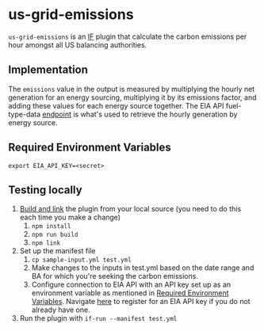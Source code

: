 # us-grid-emissions

`us-grid-emissions` is an [IF](https://github.com/Green-Software-Foundation/if) plugin that calculate the carbon emissions per hour amongst all US balancing authorities.

## Implementation

The `emissions` value in the output is measured by multiplying the hourly net generation for an energy sourcing, multiplying it by its emissions factor, and adding these values for each energy source together.
The EIA API fuel-type-data [endpoint](https://www.eia.gov/opendata/browser/electricity/rto/fuel-type-data?frequency=hourly&data=value) is what's used to retrieve the hourly generation by energy source.

## Required Environment Variables
```
export EIA_API_KEY=<secret>
```

## Testing locally
1. [Build and link]((https://if.greensoftware.foundation/developers/how-to-build-plugins#step-3-install-your-plugin)) the plugin from your local source (you need to do this each time you make a change)
   1. `npm install`
   1. `npm run build`
   1. `npm link`
1. Set up the manifest file 
   1. `cp sample-input.yml test.yml`
   1. Make changes to the inputs in test.yml based on the date range and BA for which you're seeking the carbon emissions. 
   1. Configure connection to EIA API with an API key set up as an environment variable as mentioned in [Required Environment Variables](#required-environment-variables). Navigate [here](https://www.eia.gov/opendata/register.php) to register for an EIA API key if you do not already have one.
1. Run the plugin with `if-run --manifest test.yml`
